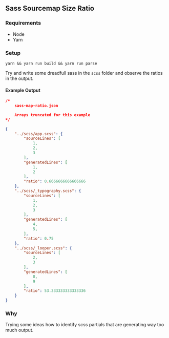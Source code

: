 ## Sass Sourcemap Size Ratio

### Requirements

- Node
- Yarn

### Setup

`yarn && yarn run build && yarn run parse`

Try and write some dreadfull sass in the `scss` folder and observe the ratios in the output.

#### Example Output
```json
/* 
    sass-map-ratio.json

    Arrays truncated for this example
*/

{
    "../scss/app.scss": {
        "sourceLines": [
            1,
            2,
            3
        ],
        "generatedLines": [
            1,
            2
        ],
        "ratio": 0.6666666666666666
    },
    "../scss/_typography.scss": {
        "sourceLines": [
            1,
            2,
            3
        ],
        "generatedLines": [
            4,
            5,
        ],
        "ratio": 0.75
    },
    "../scss/_looper.scss": {
        "sourceLines": [
            2,
            3
        ],
        "generatedLines": [
            8, 
            9
        ],
        "ratio": 53.333333333333336
    }
}
```

### Why

Trying some ideas how to identify scss partials that are generating way too much output.
